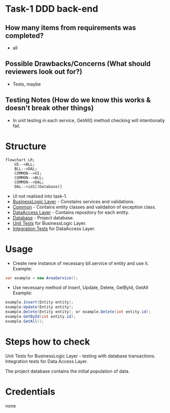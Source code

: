 # Task-1 DDD back-end

## How many items from requirements was completed?
*  all

## Possible Drawbacks/Concerns (What should reviewers look out for?)
* Tests, maybe

## Testing Notes (How do we know this works & doesn't break other things)
* In unit testing in each service, GetAll() method checking will intentionally fail.

# Structure
```mermaid
flowchart LR;
    UI-->BLL;
    BLL-->DAL;
    COMMON-->UI;
    COMMON-->BLL;
    COMMON-->DAL;
    DAL-->id1[(Database)]
```
* UI not realised into task-1.
* [BusinessLogic Layer](/src/TicketManagement.BusinessLogic/) - Constains services and validations.
* [Common](src/TicketManagement.Common) - Contains entity classes and validation of exception class.
* [DataAccess Layer](src/TicketManagement.DataAccess/) - Contains repository for each entity.
* [Database](src/TicketManagement.Database/) - Project database.
* [Unit Tests](test/TicketManagement.UnitTests/) for BusinessLogic Layer.
* [Integration Tests](test/TicketManagement.IntegrationTests/) for DataAccess Layer.

# Usage
* Create new instance of necessary bll.service of entity and use it.
Example:
```c#
var example = new AreaService();
```
* Use necessary method of Insert, Update, Delete, GetById, GetAll
Example:
```c#
example.Insert(Entity entity);
example.Update(Entity entity);
example.Delete(Entity entity); or example.Delete(int entity.id);
example.GetById(int entity.id);
example.GetAll();
```

# Steps how to check
Unit Tests for BusinessLogic Layer - testing with database transactions.
Integration tests for Data Access Layer.

The project database contains the initial population of data.

# Credentials
none

